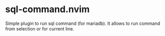 # sql-command.nvim
Simple plugin to run sql command (for mariadb). It allows to run command from selection or for current line.
